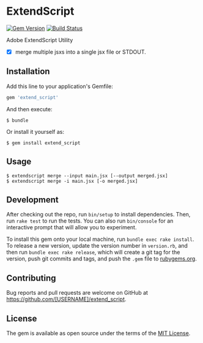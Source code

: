 # ExtendScript

[![Gem Version](https://badge.fury.io/rb/extend_script.svg)](https://badge.fury.io/rb/extend_script) [![Build Status](https://travis-ci.org/milligramme/extend_script.svg?branch=master)](https://travis-ci.org/milligramme/extend_script) 

Adobe ExtendScript Utility

- [x] merge multiple jsxs into a single jsx file or STDOUT.


## Installation

Add this line to your application's Gemfile:

```ruby
gem 'extend_script'
```

And then execute:

    $ bundle

Or install it yourself as:

    $ gem install extend_script

## Usage

    $ extendscript merge --input main.jsx [--output merged.jsx]
    $ extendscript merge -i main.jsx [-o merged.jsx]

## Development

After checking out the repo, run `bin/setup` to install dependencies. Then, run `rake test` to run the tests. You can also run `bin/console` for an interactive prompt that will allow you to experiment.

To install this gem onto your local machine, run `bundle exec rake install`. To release a new version, update the version number in `version.rb`, and then run `bundle exec rake release`, which will create a git tag for the version, push git commits and tags, and push the `.gem` file to [rubygems.org](https://rubygems.org).

## Contributing

Bug reports and pull requests are welcome on GitHub at https://github.com/[USERNAME]/extend_script.


## License

The gem is available as open source under the terms of the [MIT License](http://opensource.org/licenses/MIT).

